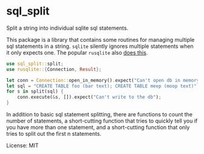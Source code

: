 # sql_split

Split a string into individual sqlite sql statements.

This package is a library that contains some routines for managing
multiple sql statements in a string.  `sqlite` silently ignores
multiple statements when it only expects one.  The popular
`rusqlite` also [does
this](https://github.com/rusqlite/rusqlite/issues/1147).

```rust
use sql_split::split;
use rusqlite::{Connection, Result};

let conn = Connection::open_in_memory().expect("Can't open db in memory");
let sql = "CREATE TABLE foo (bar text); CREATE TABLE meep (moop text)";
for s in split(sql) {
    conn.execute(&s, []).expect("Can't write to the db");
}
```

In addition to basic sql statement splitting, there are functions
to count the number of statements, a short-cutting function that
tries to quickly tell you if you have more than one statement, and
a short-cutting function that only tries to split out the first n
statements.

License: MIT

